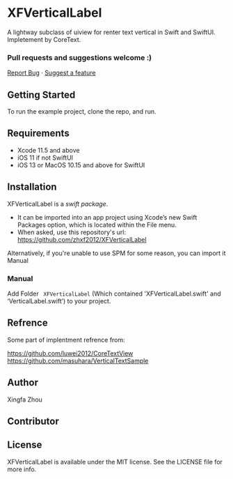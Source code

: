 # XFVerticalLabel

A lightway subclass of uiview for renter text vertical in Swift and SwiftUI. Impletement by CoreText.

 ### Pull requests and suggestions welcome :)
<a href="https://github.com/zhxf2012/XFVerticalLabel/issues">Report Bug</a>  ·  <a href="https://github.com/zhxf2012/XFVerticalLabel/issues">Suggest a feature</a>

## Getting Started
To run the example project, clone the repo, and run.

## Requirements
* Xcode 11.5 and above
* iOS 11 if not SwiftUI 
* iOS 13  or MacOS 10.15 and above for SwiftUI

## Installation
XFVerticalLabel is a *swift package*.
 * It can be imported into an app project using Xcode’s new Swift Packages option, which is located within the File menu.
 * When asked, use this repository's url: https://github.com/zhxf2012/XFVerticalLabel

Alternatively, if you're unable to use SPM for some reason, you can import it Manual
### Manual
Add  Folder ` XFVerticalLabel` (Which contained 'XFVerticalLabel.swift' and ‘VerticalLabel.swift’)   to your project.

## Refrence
Some part of implentment refrence from:

https://github.com/luwei2012/CoreTextView
https://github.com/masuhara/VerticalTextSample



## Author

Xingfa Zhou

## Contributor


## License

XFVerticalLabel is available under the MIT license. See the LICENSE file for more info.

